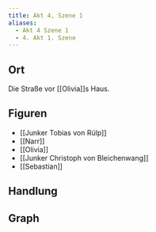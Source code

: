 ```yaml
---
title: Akt 4, Szene 1
aliases:
  - Akt 4 Szene 1
  - 4. Akt 1. Szene
---
```

## Ort
Die Straße vor [[Olivia]]s Haus.

## Figuren
- [[Junker Tobias von Rülp]]
- [[Narr]]
- [[Olivia]]
- [[Junker Christoph von Bleichenwang]]
- [[Sebastian]]

## Handlung

## Graph
<iframe id="graphiframe" width=100% height=550 style="border: 0"></iframe>

<script>
var iframe = document.getElementById('graphiframe');
iframe.src = 'https://catchears.github.io/was-ihr-wollt-graphs/act-4/act-4-scene-1-' + document.documentElement.getAttribute('saved-theme');
</script>
